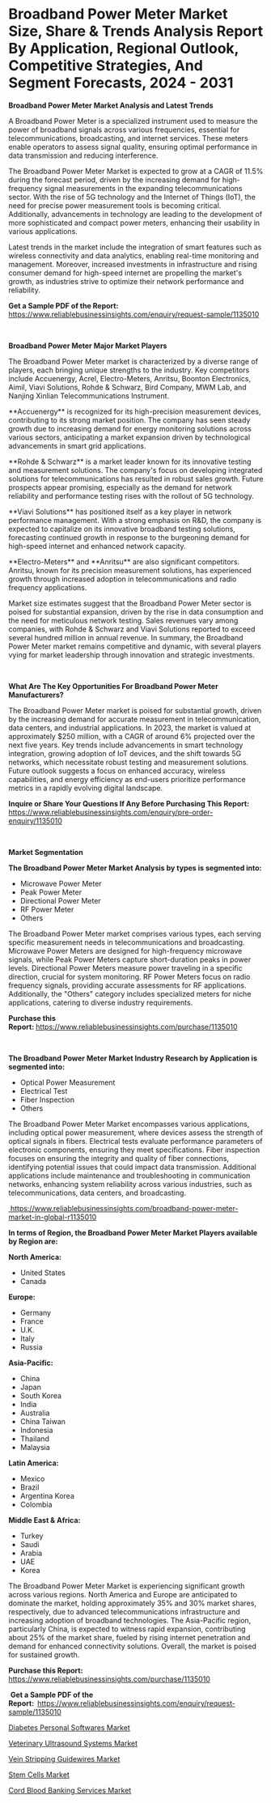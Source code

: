 <p><h1>Broadband Power Meter Market Size, Share & Trends Analysis Report By Application, Regional Outlook, Competitive Strategies, And Segment Forecasts, 2024 - 2031</h1></p><p><strong>Broadband Power Meter Market Analysis and Latest Trends</strong></p>
<p><p>A Broadband Power Meter is a specialized instrument used to measure the power of broadband signals across various frequencies, essential for telecommunications, broadcasting, and internet services. These meters enable operators to assess signal quality, ensuring optimal performance in data transmission and reducing interference.</p><p>The Broadband Power Meter Market is expected to grow at a CAGR of 11.5% during the forecast period, driven by the increasing demand for high-frequency signal measurements in the expanding telecommunications sector. With the rise of 5G technology and the Internet of Things (IoT), the need for precise power measurement tools is becoming critical. Additionally, advancements in technology are leading to the development of more sophisticated and compact power meters, enhancing their usability in various applications.</p><p>Latest trends in the market include the integration of smart features such as wireless connectivity and data analytics, enabling real-time monitoring and management. Moreover, increased investments in infrastructure and rising consumer demand for high-speed internet are propelling the market's growth, as industries strive to optimize their network performance and reliability.</p></p>
<p><strong>Get a Sample PDF of the Report:&nbsp;</strong> <a href="https://www.reliablebusinessinsights.com/enquiry/request-sample/1135010?utm_campaign=1119&utm_medium=2&utm_source=Github&utm_content=ia&utm_term=20122024&utm_id=broadband-power-meter">https://www.reliablebusinessinsights.com/enquiry/request-sample/1135010</a></p>
<p>&nbsp;</p>
<p><strong>Broadband Power Meter Major Market Players</strong></p>
<p><p>The Broadband Power Meter market is characterized by a diverse range of players, each bringing unique strengths to the industry. Key competitors include Accuenergy, Acrel, Electro-Meters, Anritsu, Boonton Electronics, Aimil, Viavi Solutions, Rohde & Schwarz, Bird Company, MWM Lab, and Nanjing Xinlian Telecommunications Instrument.</p><p>**Accuenergy** is recognized for its high-precision measurement devices, contributing to its strong market position. The company has seen steady growth due to increasing demand for energy monitoring solutions across various sectors, anticipating a market expansion driven by technological advancements in smart grid applications.</p><p>**Rohde & Schwarz** is a market leader known for its innovative testing and measurement solutions. The company's focus on developing integrated solutions for telecommunications has resulted in robust sales growth. Future prospects appear promising, especially as the demand for network reliability and performance testing rises with the rollout of 5G technology.</p><p>**Viavi Solutions** has positioned itself as a key player in network performance management. With a strong emphasis on R&D, the company is expected to capitalize on its innovative broadband testing solutions, forecasting continued growth in response to the burgeoning demand for high-speed internet and enhanced network capacity.</p><p>**Electro-Meters** and **Anritsu** are also significant competitors. Anritsu, known for its precision measurement solutions, has experienced growth through increased adoption in telecommunications and radio frequency applications.</p><p>Market size estimates suggest that the Broadband Power Meter sector is poised for substantial expansion, driven by the rise in data consumption and the need for meticulous network testing. Sales revenues vary among companies, with Rohde & Schwarz and Viavi Solutions reported to exceed several hundred million in annual revenue. In summary, the Broadband Power Meter market remains competitive and dynamic, with several players vying for market leadership through innovation and strategic investments.</p></p>
<p>&nbsp;</p>
<p><strong>What Are The Key Opportunities For Broadband Power Meter Manufacturers?</strong></p>
<p><p>The Broadband Power Meter market is poised for substantial growth, driven by the increasing demand for accurate measurement in telecommunication, data centers, and industrial applications. In 2023, the market is valued at approximately $250 million, with a CAGR of around 6% projected over the next five years. Key trends include advancements in smart technology integration, growing adoption of IoT devices, and the shift towards 5G networks, which necessitate robust testing and measurement solutions. Future outlook suggests a focus on enhanced accuracy, wireless capabilities, and energy efficiency as end-users prioritize performance metrics in a rapidly evolving digital landscape.</p></p>
<p><strong>Inquire or Share Your Questions If Any Before Purchasing This Report:</strong> <a href="https://www.reliablebusinessinsights.com/enquiry/pre-order-enquiry/1135010?utm_campaign=1119&utm_medium=2&utm_source=Github&utm_content=ia&utm_term=20122024&utm_id=broadband-power-meter">https://www.reliablebusinessinsights.com/enquiry/pre-order-enquiry/1135010</a></p>
<p>&nbsp;</p>
<p><strong>Market Segmentation</strong></p>
<p><strong>The Broadband Power Meter Market Analysis by types is segmented into:</strong></p>
<p><ul><li>Microwave Power Meter</li><li>Peak Power Meter</li><li>Directional Power Meter</li><li>RF Power Meter</li><li>Others</li></ul></p>
<p><p>The Broadband Power Meter market comprises various types, each serving specific measurement needs in telecommunications and broadcasting. Microwave Power Meters are designed for high-frequency microwave signals, while Peak Power Meters capture short-duration peaks in power levels. Directional Power Meters measure power traveling in a specific direction, crucial for system monitoring. RF Power Meters focus on radio frequency signals, providing accurate assessments for RF applications. Additionally, the "Others" category includes specialized meters for niche applications, catering to diverse industry requirements.</p></p>
<p><strong>Purchase this Report:&nbsp;</strong><a href="https://www.reliablebusinessinsights.com/purchase/1135010?utm_campaign=1119&utm_medium=2&utm_source=Github&utm_content=ia&utm_term=20122024&utm_id=broadband-power-meter">https://www.reliablebusinessinsights.com/purchase/1135010</a></p>
<p>&nbsp;</p>
<p><strong>The Broadband Power Meter Market Industry Research by Application is segmented into:</strong></p>
<p><ul><li>Optical Power Measurement</li><li>Electrical Test</li><li>Fiber Inspection</li><li>Others</li></ul></p>
<p><p>The Broadband Power Meter Market encompasses various applications, including optical power measurement, where devices assess the strength of optical signals in fibers. Electrical tests evaluate performance parameters of electronic components, ensuring they meet specifications. Fiber inspection focuses on ensuring the integrity and quality of fiber connections, identifying potential issues that could impact data transmission. Additional applications include maintenance and troubleshooting in communication networks, enhancing system reliability across various industries, such as telecommunications, data centers, and broadcasting.</p></p>
<p><a href="https://www.reliablebusinessinsights.com/broadband-power-meter-market-in-global-r1135010?utm_campaign=1119&utm_medium=2&utm_source=Github&utm_content=ia&utm_term=20122024&utm_id=broadband-power-meter">&nbsp;https://www.reliablebusinessinsights.com/broadband-power-meter-market-in-global-r1135010</a></p>
<p><strong>In terms of Region, the Broadband Power Meter Market Players available by Region are:</strong></p>
<p>
    <p> <strong> North America: </strong>
        <ul>
            <li>United States</li>
            <li>Canada</li>
        </ul>
        </p> 
    <p> <strong> Europe: </strong>
        <ul>
            <li>Germany</li>
            <li>France</li>
            <li>U.K.</li>
            <li>Italy</li>
            <li>Russia</li>
        </ul>
        </p> 
    <p> <strong> Asia-Pacific: </strong>
        <ul>
            <li>China</li>
            <li>Japan</li>
            <li>South Korea</li>
            <li>India</li>
            <li>Australia</li>
            <li>China Taiwan</li>
            <li>Indonesia</li>
            <li>Thailand</li>
            <li>Malaysia</li>
        </ul>
        </p> 
    <p> <strong> Latin America: </strong>
        <ul>
            <li>Mexico</li>
            <li>Brazil</li>
            <li>Argentina Korea</li>
            <li>Colombia</li>
        </ul>
        </p> 
    <p> <strong> Middle East & Africa: </strong>
        <ul>
            <li>Turkey</li>
            <li>Saudi</li>
            <li>Arabia</li>
            <li>UAE</li>
            <li>Korea</li>
        </ul>
    </p>
    </p>
<p><p>The Broadband Power Meter Market is experiencing significant growth across various regions. North America and Europe are anticipated to dominate the market, holding approximately 35% and 30% market shares, respectively, due to advanced telecommunications infrastructure and increasing adoption of broadband technologies. The Asia-Pacific region, particularly China, is expected to witness rapid expansion, contributing about 25% of the market share, fueled by rising internet penetration and demand for enhanced connectivity solutions. Overall, the market is poised for sustained growth.</p></p>
<p><strong>Purchase this Report: </strong><a href="https://www.reliablebusinessinsights.com/purchase/1135010?utm_campaign=1119&utm_medium=2&utm_source=Github&utm_content=ia&utm_term=20122024&utm_id=broadband-power-meter">https://www.reliablebusinessinsights.com/purchase/1135010</a></p>
<p>&nbsp;<strong>Get a Sample PDF of the Report:&nbsp;&nbsp;</strong><a href="https://www.reliablebusinessinsights.com/enquiry/request-sample/1135010?utm_campaign=1119&utm_medium=2&utm_source=Github&utm_content=ia&utm_term=20122024&utm_id=broadband-power-meter">https://www.reliablebusinessinsights.com/enquiry/request-sample/1135010</a></p>
<p><strong></strong></p>
<p><p><a href="https://github.com/skerretflossie9297/Market-Research-Report-List-1/blob/main/diabetes-personal-softwares-market.md?utm_campaign=1119&utm_medium=2&utm_source=Github&utm_content=ia&utm_term=20122024&utm_id=broadband-power-meter">Diabetes Personal Softwares Market</a></p><p><a href="https://www.linkedin.com/pulse/future-outlook-veterinary-ultrasound-systems-market-size-estimated-ne0yf?utm_campaign=1119&utm_medium=2&utm_source=Github&utm_content=ia&utm_term=20122024&utm_id=broadband-power-meter">Veterinary Ultrasound Systems Market</a></p><p><a href="https://github.com/alberthagorsuch/Market-Research-Report-List-1/blob/main/vein-stripping-guidewires-market.md?utm_campaign=1119&utm_medium=2&utm_source=Github&utm_content=ia&utm_term=20122024&utm_id=broadband-power-meter">Vein Stripping Guidewires Market</a></p><p><a href="https://www.linkedin.com/pulse/insights-stem-cells-market-competitor-evaluation-projected-x9wkf?utm_campaign=1119&utm_medium=2&utm_source=Github&utm_content=ia&utm_term=20122024&utm_id=broadband-power-meter">Stem Cells Market</a></p><p><a href="https://www.linkedin.com/pulse/cord-blood-banking-services-market-analysis-report-2024-2031-1exff?utm_campaign=1119&utm_medium=2&utm_source=Github&utm_content=ia&utm_term=20122024&utm_id=broadband-power-meter">Cord Blood Banking Services Market</a></p></p>